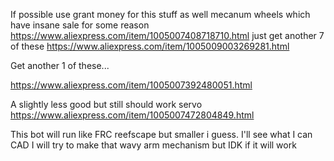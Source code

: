 If possible use grant money for this stuff as well
mecanum wheels which have insane sale for some reason
https://www.aliexpress.com/item/1005007408718710.html
just get another 7 of these
https://www.aliexpress.com/item/1005009003269281.html

Get another 1 of these...

https://www.aliexpress.com/item/1005007392480051.html

A slightly less good but still should work servo
https://www.aliexpress.com/item/1005007472804849.html

This bot will run like FRC reefscape but smaller i guess. I'll see what I can CAD
I will try to make that wavy arm mechanism but IDK if it will work